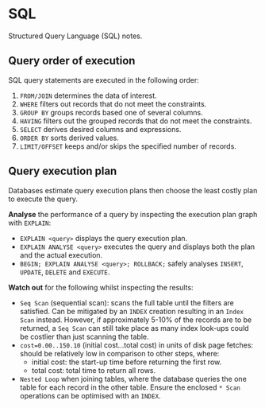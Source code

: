 # SQL

Structured Query Language (SQL) notes.

## Query order of execution

SQL query statements are executed in the following order:

1. `FROM/JOIN` determines the data of interest.
2. `WHERE` filters out records that do not meet the constraints.
3. `GROUP BY` groups records based one of several columns.
4. `HAVING` filters out the grouped records that do not meet the constraints.
5. `SELECT` derives desired columns and expressions.
6. `ORDER BY` sorts derived values.
7. `LIMIT/OFFSET` keeps and/or skips the specified number of records.

## Query execution plan

Databases estimate query execution plans then choose the least costly plan to execute the query.

**Analyse** the performance of a query by inspecting the execution plan graph with `EXPLAIN`:

- `EXPLAIN <query>` displays the query execution plan.
- `EXPLAIN ANALYSE <query>` executes the query and displays both the plan and the actual execution.
- `BEGIN; EXPLAIN ANALYSE <query>; ROLLBACK;` safely analyses `INSERT`, `UPDATE`, `DELETE` and `EXECUTE`.

**Watch out** for the following whilst inspecting the results:

- `Seq Scan` (sequential scan): scans the full table until the filters are satisfied. Can be mitigated by an `INDEX`
  creation resulting in an `Index Scan` instead. However, if approximately 5-10% of the records are to be returned,
  a `Seq Scan` can still take place as many index look-ups could be costlier than just scanning the table.
- `cost=0.00..150.10` (initial cost...total cost) in units of disk page fetches: should be relatively low in comparison
  to other steps, where:
    - initial cost: the start-up time before returning the first row.
    - total cost: total time to return all rows.
- `Nested Loop` when joining tables, where the database queries the one table for each record in the other table. Ensure
  the enclosed `* Scan` operations can be optimised with an `INDEX`.
